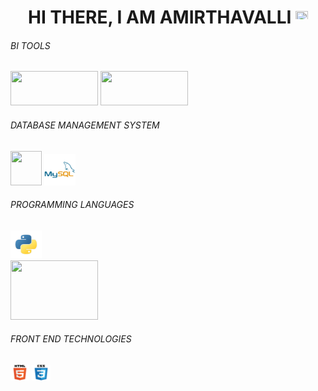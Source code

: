 <div>
<h1 align="center">HI THERE, I AM  AMIRTHAVALLI   <img src="https://camo.githubusercontent.com/e8e7b06ecf583bc040eb60e44eb5b8e0ecc5421320a92929ce21522dbc34c891/68747470733a2f2f6d656469612e67697068792e636f6d2f6d656469612f6876524a434c467a6361737252346961377a2f67697068792e676966" height="20" width="20" <h1>
</div>  
  
 <div>
  <h6>BI TOOLS</h6>
  <img src ="https://novorender.com/wp-content/uploads/2021/10/power-bi.jpg" height="55" width="140">
 <img src= "https://assets-global.website-files.com/5aa7081220a301f2a3644f3b/5c2e5acc04f5b22064ab4fe7_Website_Reporting%20Icons-03.png" height="55" width="140">
   
 </div> 
  <div>
  <h6> DATABASE MANAGEMENT SYSTEM</h6>
  <img src = "https://camo.githubusercontent.com/42dfd0950d93092d82d677877fe87d5bab1e2acccc1110bf0f9dd755988ccb7e/68747470733a2f2f7777772e7376677265706f2e636f6d2f73686f772f3330333232392f6d6963726f736f66742d73716c2d7365727665722d6c6f676f2e737667" height ="55" width="50">
   <img src ="https://raw.githubusercontent.com/devicons/devicon/master/icons/mysql/mysql-original-wordmark.svg" height="50" width="50">
 </div> 
  <div>
  <h6> PROGRAMMING LANGUAGES </h6>
  <img src = "https://raw.githubusercontent.com/github/explore/80688e429a7d4ef2fca1e82350fe8e3517d3494d/topics/python/python.png" height ="45" width="50">

  </div>   
  <div>
  <img src = "https://logos-world.net/wp-content/uploads/2021/03/Microsoft-Azure-Logo.png" height ="95" width="140">
  </div>
    <div>
  <h6> FRONT END TECHNOLOGIES </h6>
  <img src = "https://raw.githubusercontent.com/devicons/devicon/master/icons/html5/html5-original-wordmark.svg" height ="25" width="30">
  <img src = "https://raw.githubusercontent.com/devicons/devicon/master/icons/css3/css3-original-wordmark.svg" height ="25" width="30">
 
 </div>  

